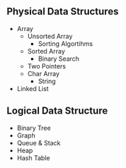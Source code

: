 <extoc></extoc>

## Physical Data Structures

- Array
    - Unsorted Array
        - Sorting Algortihms
    - Sorted Array
        - Binary Search
    - Two Pointers
    - Char Array
        - String
- Linked List

## Logical Data Structure

- Binary Tree
- Graph
- Queue & Stack
- Heap
- Hash Table